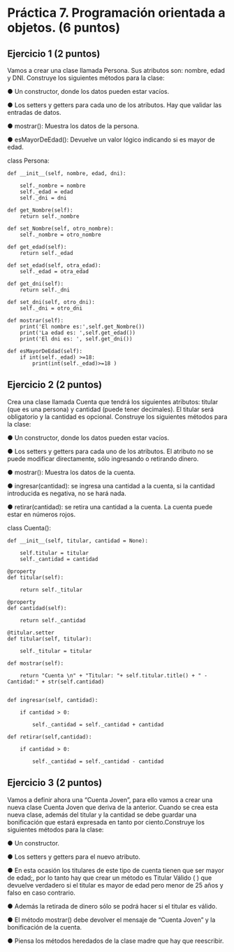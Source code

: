 # Práctica 7. Programación orientada a objetos. (6 puntos)
## Ejercicio 1 (2 puntos)
Vamos a crear una clase llamada Persona. Sus atributos son: nombre, edad y
DNI. Construye los siguientes métodos para la clase:

● Un constructor, donde los datos pueden estar vacíos.

● Los setters y getters para cada uno de los atributos. Hay que validar las
entradas de datos.

● mostrar(): Muestra los datos de la persona.

● esMayorDeEdad(): Devuelve un valor lógico indicando si es mayor de edad.

class Persona:

    
    def __init__(self, nombre, edad, dni):
        
        self._nombre = nombre
        self._edad = edad
        self._dni = dni
        
    def get_Nombre(self):
        return self._nombre
        
    def set_Nombre(self, otro_nombre):
        self._nombre = otro_nombre
            
    def get_edad(self):
        return self._edad
        
    def set_edad(self, otra_edad):
        self._edad = otra_edad
        
    def get_dni(self):
        return self._dni
        
    def set_dni(self, otro_dni):
        self._dni = otro_dni
        
    def mostrar(self):
        print('El nombre es:',self.get_Nombre())
        print('La edad es: ',self.get_edad())
        print('El dni es: ', self.get_dni())
        
    def esMayorDeEdad(self):
        if int(self._edad) >=18:
            print(int(self._edad)>=18 )



## Ejercicio 2 (2 puntos)
Crea una clase llamada Cuenta que tendrá los siguientes atributos: titular (que es
una persona) y cantidad (puede tener decimales). El titular será obligatorio y la
cantidad es opcional. Construye los siguientes métodos para la clase:

● Un constructor, donde los datos pueden estar vacíos.

● Los setters y getters para cada uno de los atributos. El atributo no se puede
modificar directamente, sólo ingresando o retirando dinero.

● mostrar(): Muestra los datos de la cuenta.

● ingresar(cantidad): se ingresa una cantidad a la cuenta, si la cantidad
introducida es negativa, no se hará nada.

● retirar(cantidad): se retira una cantidad a la cuenta. La cuenta puede estar
en números rojos.

class Cuenta():
    
    def __init__(self, titular, cantidad = None):
        
        self.titular = titular
        self._cantidad = cantidad
    
    @property
    def titular(self):
        
        return self._titular
    
    @property
    def cantidad(self):
        
        return self._cantidad
        
    @titular.setter
    def titular(self, titular):
        
        self._titular = titular
        
    def mostrar(self):
        
        return "Cuenta \n" + "Titular: "+ self.titular.title() + " - Cantidad:" + str(self.cantidad)
       
        
    def ingresar(self, cantidad):
        
        if cantidad > 0:
            
            self._cantidad = self._cantidad + cantidad
        
    def retirar(self,cantidad):
            
        if cantidad > 0:
                
            self._cantidad = self._cantidad - cantidad
            


## Ejercicio 3 (2 puntos)
Vamos a definir ahora una “Cuenta Joven”, para ello vamos a crear una nueva
clase Cuenta Joven que deriva de la anterior. Cuando se crea esta nueva clase,
además del titular y la cantidad se debe guardar una bonificación que estará
expresada en tanto por ciento.Construye los siguientes métodos para la clase:

● Un constructor.

● Los setters y getters para el nuevo atributo.

● En esta ocasión los titulares de este tipo de cuenta tienen que ser mayor de
edad;, por lo tanto hay que crear un método es Titular Válido ( ) que
devuelve verdadero si el titular es mayor de edad pero menor de 25 años y
falso en caso contrario.

● Además la retirada de dinero sólo se podrá hacer si el titular es válido.

● El método mostrar() debe devolver el mensaje de “Cuenta Joven” y la
bonificación de la cuenta.

● Piensa los métodos heredados de la clase madre que hay que reescribir.
